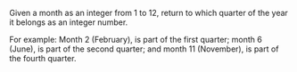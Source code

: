 Given a month as an integer from 1 to 12, return to which quarter of the year it belongs as an integer number.

For example: Month 2 (February), is part of the first quarter; month 6 (June), is part of the second quarter; and month 11 (November), is part of the fourth quarter.